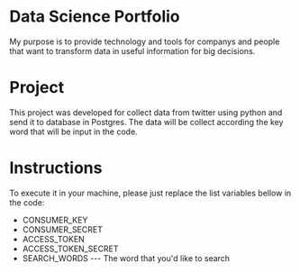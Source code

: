 # Data Science Portfolio

My purpose is to provide technology and tools for companys and people that want to transform data in useful information for big decisions.

# Project

This project was developed for collect data from twitter using python and send it to database in Postgres. The data will be collect according the key word that will be input in the code.

# Instructions

To execute it in your machine, please just replace the list variables bellow in the code:

- CONSUMER_KEY
- CONSUMER_SECRET
- ACCESS_TOKEN
- ACCESS_TOKEN_SECRET
- SEARCH_WORDS --- The word that you'd like to search
